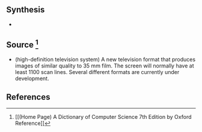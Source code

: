 ## Synthesis
- 
## Source [^1]
- (high-definition television system) A new television format that produces images of similar quality to 35 mm film. The screen will normally have at least 1100 scan lines. Several different formats are currently under development.
## References

[^1]: [[(Home Page) A Dictionary of Computer Science 7th Edition by Oxford Reference]]